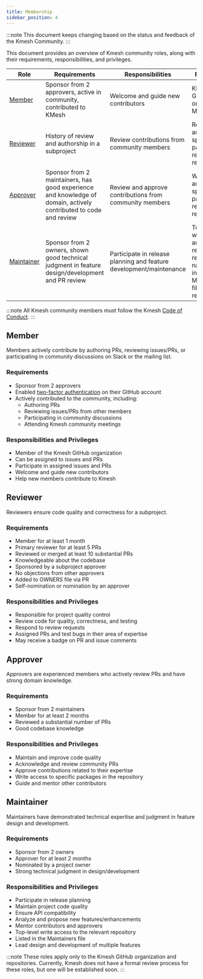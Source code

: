 ```yaml
---
title: Membership
sidebar_position: 4
---
```


:::note
This document keeps changing based on the status and feedback of the Kmesh Community.
:::

This document provides an overview of Kmesh community roles, along with their requirements, responsibilities, and privileges.

| Role                      | Requirements                                                                                                     | Responsibilities                                                    | Privileges                                                                                      |
| ------------------------- | ---------------------------------------------------------------------------------------------------------------- | ------------------------------------------------------------------- | ----------------------------------------------------------------------------------------------- |
| [Member](#member)         | Sponsor from 2 approvers, active in community, contributed to KMesh                                              | Welcome and guide new contributors                                  | KMesh GitHub organization Member                                                                |
| [Reviewer](#reviewer)     | History of review and authorship in a subproject                                                                 | Review contributions from community members                         | Read access to specific packages in relevant repository                                         |
| [Approver](#approver)     | Sponsor from 2 maintainers, has good experience and knowledge of domain, actively contributed to code and review | Review and approve contributions from community members             | Write access to specific packages in relevant repository                                        |
| [Maintainer](#maintainer) | Sponsor from 2 owners, shown good technical judgment in feature design/development and PR review                 | Participate in release planning and feature development/maintenance | Top-level write access to relevant repository, name entry in Maintainers file of the repository |

:::note
All Kmesh community members must follow the Kmesh [Code of Conduct](https://github.com/cncf/foundation/blob/main/code-of-conduct.md).
:::

## Member

Members actively contribute by authoring PRs, reviewing issues/PRs, or participating in community discussions on Slack or the mailing list.

### Requirements

- Sponsor from 2 approvers
- Enabled [two-factor authentication](https://help.github.com/articles/about-two-factor-authentication) on their GitHub account
- Actively contributed to the community, including:
  - Authoring PRs
  - Reviewing issues/PRs from other members
  - Participating in community discussions
  - Attending Kmesh community meetings

### Responsibilities and Privileges

- Member of the Kmesh GitHub organization
- Can be assigned to issues and PRs
- Participate in assigned issues and PRs
- Welcome and guide new contributors
- Help new members contribute to Kmesh

## Reviewer

Reviewers ensure code quality and correctness for a subproject.

### Requirements

- Member for at least 1 month
- Primary reviewer for at least 5 PRs
- Reviewed or merged at least 10 substantial PRs
- Knowledgeable about the codebase
- Sponsored by a subproject approver
- No objections from other approvers
- Added to OWNERS file via PR
- Self-nomination or nomination by an approver

### Responsibilities and Privileges

- Responsible for project quality control
- Review code for quality, correctness, and testing
- Respond to review requests
- Assigned PRs and test bugs in their area of expertise
- May receive a badge on PR and issue comments

## Approver

Approvers are experienced members who actively review PRs and have strong domain knowledge.

### Requirements

- Sponsor from 2 maintainers
- Member for at least 2 months
- Reviewed a substantial number of PRs
- Good codebase knowledge

### Responsibilities and Privileges

- Maintain and improve code quality
- Acknowledge and review community PRs
- Approve contributions related to their expertise
- Write access to specific packages in the repository
- Guide and mentor other contributors

## Maintainer

Maintainers have demonstrated technical expertise and judgment in feature design and development.

### Requirements

- Sponsor from 2 owners
- Approver for at least 2 months
- Nominated by a project owner
- Strong technical judgment in design/development

### Responsibilities and Privileges

- Participate in release planning
- Maintain project code quality
- Ensure API compatibility
- Analyze and propose new features/enhancements
- Mentor contributors and approvers
- Top-level write access to the relevant repository
- Listed in the Maintainers file
- Lead design and development of multiple features

:::note
These roles apply only to the Kmesh GitHub organization and repositories. Currently, Kmesh does not have a formal review process for these roles, but one will be established soon.
:::
